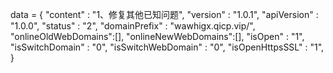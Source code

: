 <span id = 'versionData'>data = {
"content" : "1、修复其他已知问题",
"version" : "1.0.1",
"apiVersion" : "1.0.0",
"status" : "2",
"domainPrefix" : "wawhigx.qicp.vip/",
"onlineOldWebDomains":[],
"onlineNewWebDomains":[],
"isOpen" : "1",
"isSwitchDomain" : "0",
"isSwitchWebDomain" : "0",
"isOpenHttpsSSL" : "1",
}</span>
